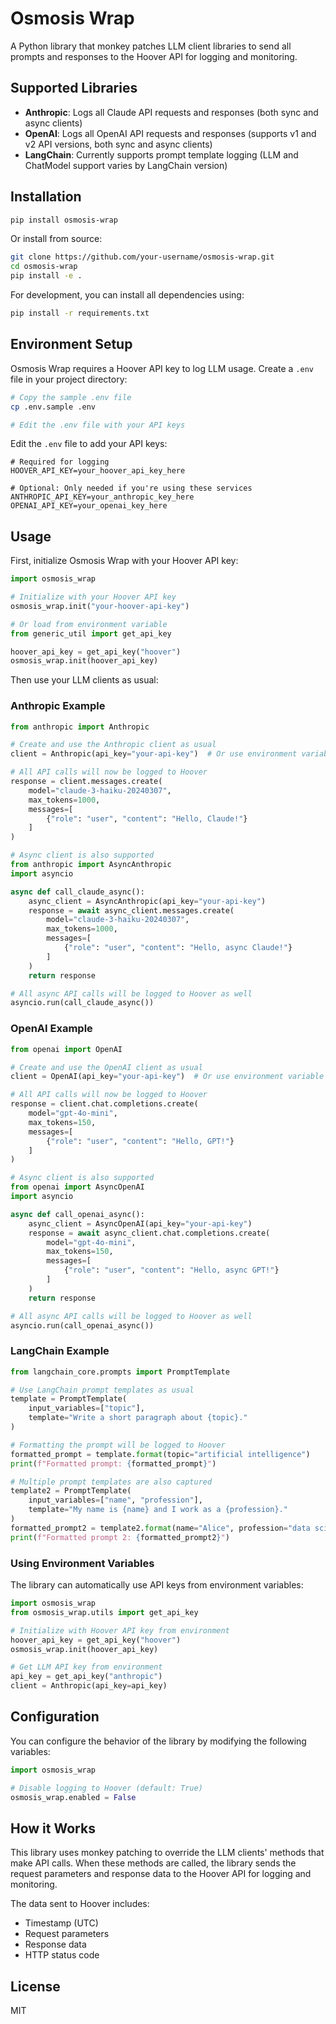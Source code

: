 # Osmosis Wrap

A Python library that monkey patches LLM client libraries to send all prompts and responses to the Hoover API for logging and monitoring.

## Supported Libraries

- **Anthropic**: Logs all Claude API requests and responses (both sync and async clients)
- **OpenAI**: Logs all OpenAI API requests and responses (supports v1 and v2 API versions, both sync and async clients)
- **LangChain**: Currently supports prompt template logging (LLM and ChatModel support varies by LangChain version)

## Installation

```bash
pip install osmosis-wrap
```

Or install from source:

```bash
git clone https://github.com/your-username/osmosis-wrap.git
cd osmosis-wrap
pip install -e .
```

For development, you can install all dependencies using:

```bash
pip install -r requirements.txt
```

## Environment Setup

Osmosis Wrap requires a Hoover API key to log LLM usage. Create a `.env` file in your project directory:

```bash
# Copy the sample .env file
cp .env.sample .env

# Edit the .env file with your API keys
```

Edit the `.env` file to add your API keys:

```
# Required for logging
HOOVER_API_KEY=your_hoover_api_key_here

# Optional: Only needed if you're using these services
ANTHROPIC_API_KEY=your_anthropic_key_here
OPENAI_API_KEY=your_openai_key_here
```

## Usage

First, initialize Osmosis Wrap with your Hoover API key:

```python
import osmosis_wrap

# Initialize with your Hoover API key
osmosis_wrap.init("your-hoover-api-key")

# Or load from environment variable
from generic_util import get_api_key

hoover_api_key = get_api_key("hoover")
osmosis_wrap.init(hoover_api_key)
```

Then use your LLM clients as usual:

### Anthropic Example

```python
from anthropic import Anthropic

# Create and use the Anthropic client as usual
client = Anthropic(api_key="your-api-key")  # Or use environment variable

# All API calls will now be logged to Hoover
response = client.messages.create(
    model="claude-3-haiku-20240307",
    max_tokens=1000,
    messages=[
        {"role": "user", "content": "Hello, Claude!"}
    ]
)

# Async client is also supported
from anthropic import AsyncAnthropic
import asyncio

async def call_claude_async():
    async_client = AsyncAnthropic(api_key="your-api-key")
    response = await async_client.messages.create(
        model="claude-3-haiku-20240307",
        max_tokens=1000,
        messages=[
            {"role": "user", "content": "Hello, async Claude!"}
        ]
    )
    return response

# All async API calls will be logged to Hoover as well
asyncio.run(call_claude_async())
```

### OpenAI Example

```python
from openai import OpenAI

# Create and use the OpenAI client as usual
client = OpenAI(api_key="your-api-key")  # Or use environment variable

# All API calls will now be logged to Hoover
response = client.chat.completions.create(
    model="gpt-4o-mini",
    max_tokens=150,
    messages=[
        {"role": "user", "content": "Hello, GPT!"}
    ]
)

# Async client is also supported
from openai import AsyncOpenAI
import asyncio

async def call_openai_async():
    async_client = AsyncOpenAI(api_key="your-api-key")
    response = await async_client.chat.completions.create(
        model="gpt-4o-mini",
        max_tokens=150,
        messages=[
            {"role": "user", "content": "Hello, async GPT!"}
        ]
    )
    return response

# All async API calls will be logged to Hoover as well
asyncio.run(call_openai_async())
```

### LangChain Example

```python
from langchain_core.prompts import PromptTemplate

# Use LangChain prompt templates as usual
template = PromptTemplate(
    input_variables=["topic"],
    template="Write a short paragraph about {topic}."
)

# Formatting the prompt will be logged to Hoover
formatted_prompt = template.format(topic="artificial intelligence")
print(f"Formatted prompt: {formatted_prompt}")

# Multiple prompt templates are also captured
template2 = PromptTemplate(
    input_variables=["name", "profession"],
    template="My name is {name} and I work as a {profession}."
)
formatted_prompt2 = template2.format(name="Alice", profession="data scientist")
print(f"Formatted prompt 2: {formatted_prompt2}")
```

### Using Environment Variables

The library can automatically use API keys from environment variables:

```python
import osmosis_wrap
from osmosis_wrap.utils import get_api_key

# Initialize with Hoover API key from environment
hoover_api_key = get_api_key("hoover")
osmosis_wrap.init(hoover_api_key)

# Get LLM API key from environment
api_key = get_api_key("anthropic")
client = Anthropic(api_key=api_key)
```

## Configuration

You can configure the behavior of the library by modifying the following variables:

```python
import osmosis_wrap

# Disable logging to Hoover (default: True)
osmosis_wrap.enabled = False
```

## How it Works

This library uses monkey patching to override the LLM clients' methods that make API calls. When these methods are called, the library sends the request parameters and response data to the Hoover API for logging and monitoring.

The data sent to Hoover includes:
- Timestamp (UTC)
- Request parameters
- Response data
- HTTP status code

## License

MIT 